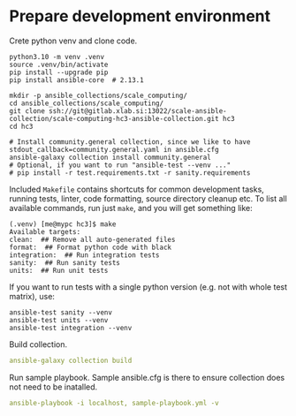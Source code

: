 # Prepare development environment

Crete python venv and clone code.

```
python3.10 -m venv .venv
source .venv/bin/activate
pip install --upgrade pip
pip install ansible-core  # 2.13.1

mkdir -p ansible_collections/scale_computing/
cd ansible_collections/scale_computing/
git clone ssh://git@gitlab.xlab.si:13022/scale-ansible-collection/scale-computing-hc3-ansible-collection.git hc3
cd hc3

# Install community.general collection, since we like to have stdout_callback=community.general.yaml in ansible.cfg
ansible-galaxy collection install community.general
# Optional, if you want to run "ansible-test --venv ..."
# pip install -r test.requirements.txt -r sanity.requirements
```

Included `Makefile` contains shortcuts for common development tasks,
running tests, linter, code formatting, source directory cleanup etc.
To list all available commands, run just `make`, and you will get something like:

```
(.venv) [me@mypc hc3]$ make
Available targets:
clean:  ## Remove all auto-generated files
format:  ## Format python code with black
integration:  ## Run integration tests
sanity:  ## Run sanity tests
units:  ## Run unit tests
```

If you want to run tests with a single python version (e.g. not with whole test matrix), use:

```
ansible-test sanity --venv
ansible-test units --venv
ansible-test integration --venv
```

Build collection.

```yaml
ansible-galaxy collection build
```

Run sample playbook.
Sample ansible.cfg is there to ensure collection does not need to be inatalled.

```yaml
ansible-playbook -i localhost, sample-playbook.yml -v
```
